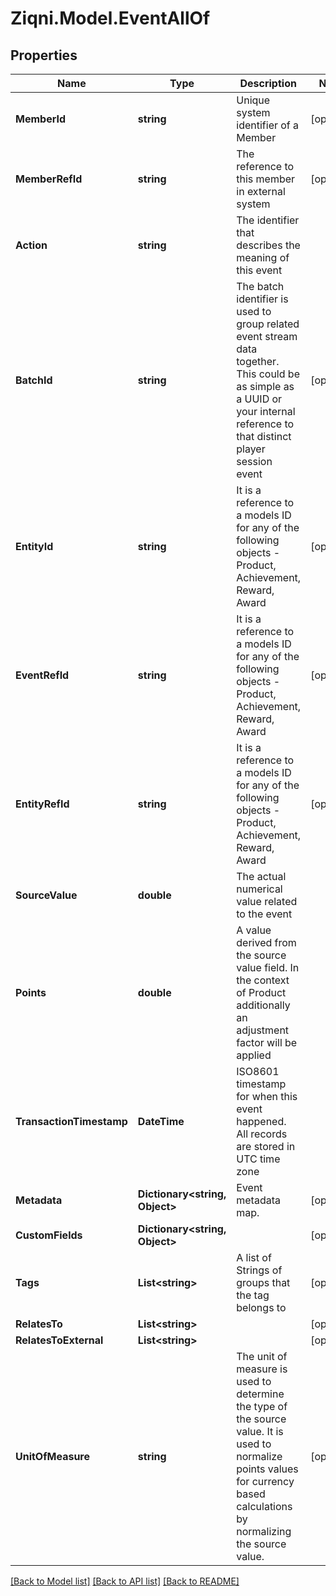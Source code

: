 
# Ziqni.Model.EventAllOf

## Properties

Name | Type | Description | Notes
------------ | ------------- | ------------- | -------------
**MemberId** | **string** | Unique system identifier of a Member | [optional] 
**MemberRefId** | **string** | The reference to this member in external system | [optional] 
**Action** | **string** | The identifier that describes the meaning of this event | 
**BatchId** | **string** | The batch identifier is used to group related event stream data together. This could be as simple as a UUID or your internal reference to that distinct player session event | [optional] 
**EntityId** | **string** | It is a reference to a models ID for any of the following objects - Product, Achievement, Reward, Award | [optional] 
**EventRefId** | **string** | It is a reference to a models ID for any of the following objects - Product, Achievement, Reward, Award | [optional] 
**EntityRefId** | **string** | It is a reference to a models ID for any of the following objects - Product, Achievement, Reward, Award | [optional] 
**SourceValue** | **double** | The actual numerical value related to the event | 
**Points** | **double** | A value derived from the source value field. In the context of Product additionally an adjustment factor will be applied | 
**TransactionTimestamp** | **DateTime** | ISO8601 timestamp for when this event happened. All records are stored in UTC time zone | 
**Metadata** | **Dictionary&lt;string, Object&gt;** | Event metadata map. | [optional] 
**CustomFields** | **Dictionary&lt;string, Object&gt;** |  | [optional] 
**Tags** | **List&lt;string&gt;** | A list of Strings of groups that the tag belongs to | [optional] 
**RelatesTo** | **List&lt;string&gt;** |  | [optional] 
**RelatesToExternal** | **List&lt;string&gt;** |  | [optional] 
**UnitOfMeasure** | **string** | The unit of measure is used to determine the type of the source value. It is used to normalize points values for currency based calculations by normalizing the source value. | [optional] 

[[Back to Model list]](../README.md#documentation-for-models)
[[Back to API list]](../README.md#documentation-for-api-endpoints)
[[Back to README]](../README.md)

